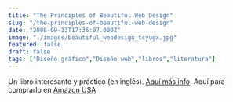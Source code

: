 ```yaml
---
title: "The Principles of Beautiful Web Design"
slug: "/the-principles-of-beautiful-web-design"
date: "2008-09-13T17:36:07.000Z"
image: "./images/beautiful_webdesign_tcyugx.jpg"
featured: false
draft: false
tags: ["Diseño gráfico","Diseño web","libros","literatura"]
---
```



Un libro interesante y práctico (en inglés). [Aquí más info](http://www.principlesofbeautifulwebdesign.com/). Aquí para comprarlo en [Amazon USA](http://www.amazon.com/Principles-Beautiful-Web-Design/dp/0975841963)



